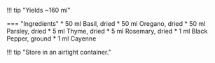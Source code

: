 !!! tip "Yields ~160 ml"

=== "Ingredients"
    * 50 ml Basil, dried
    * 50 ml Oregano, dried
    * 50 ml Parsley, dried
    * 5 ml Thyme, dried
    * 5 ml Rosemary, dried
    * 1 ml Black Pepper, ground
    * 1 ml Cayenne

!!! tip "Store in an airtight container."
